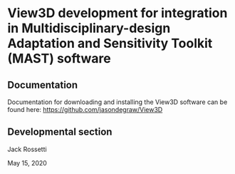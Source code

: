 View3D development for integration in Multidisciplinary-design Adaptation and Sensitivity Toolkit (MAST) software
======

Documentation
-------------
Documentation for downloading and installing the View3D software can be found here: https://github.com/jasondegraw/View3D

Developmental section
---------------------

Jack Rossetti

May 15, 2020